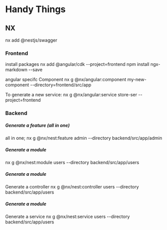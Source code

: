 # Handy Things

## NX
nx add @nestjs/swagger

### Frontend

install packages
nx add @angular/cdk --project=frontend
npm install ngx-markdown --save

angular specifc
Component
nx g @nx/angular:component my-new-component --directory=frontend/src/app

To generate a new service:
nx g @nx/angular:service store-ser --project=frontend

### Backend

##### Generate a feature (all in one)
 all in one; nx g @nx/nest:feature admin --directory backend/src/app/admin

##### Generate a module
nx g @nx/nest:module users --directory backend/src/app/users
##### Generate a module
 Generate a controller
nx g @nx/nest:controller users --directory backend/src/app/users
##### Generate a module
 Generate a service
nx g @nx/nest:service users --directory backend/src/app/users